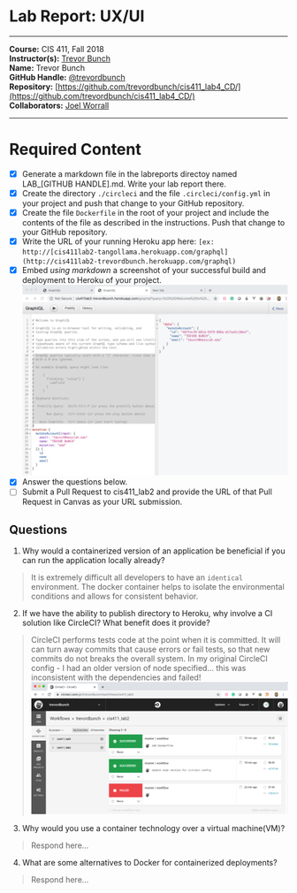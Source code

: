 # Lab Report: UX/UI
___
**Course:** CIS 411, Fall 2018  
**Instructor(s):** [Trevor Bunch](https://github.com/trevordbunch)  
**Name:** Trevor Bunch  
**GitHub Handle:** [@trevordbunch](https://github.com/trevordbunch)  
**Repository:** [https://github.com/trevordbunch/cis411_lab4_CD/](https://github.com/trevordbunch/cis411_lab4_CD/)  
**Collaborators:** [Joel Worrall](https://github.com/tangollama/)
___

# Required Content

- [x] Generate a markdown file in the labreports directoy named LAB_[GITHUB HANDLE].md. Write your lab report there.
- [x] Create the directory ```./circleci``` and the file ```.circleci/config.yml``` in your project and push that change to your GitHub repository.
- [x] Create the file ```Dockerfile``` in the root of your project and include the contents of the file as described in the instructions. Push that change to your GitHub repository.
- [x] Write the URL of your running Heroku app here: ```[ex: http://[cis411lab2-tangollama.herokuapp.com/graphql](http://cis411lab2-trevordbunch.herokuapp.com/graphql)```
- [x] Embed _using markdown_ a screenshot of your successful build and deployment to Heroku of your project.
![Successful Build](trevordbunch_lab2_01.png)
- [x] Answer the questions below.
- [ ] Submit a Pull Request to cis411_lab2 and provide the URL of that Pull Request in Canvas as your URL submission.

## Questions
1. Why would a containerized version of an application be beneficial if you can run the application locally already?
> It is extremely difficult all developers to have an `identical` environment.  The docker container helps to isolate the environmental conditions and allows for consistent behavior.
2. If we have the ability to publish directory to Heroku, why involve a CI solution like CircleCI? What benefit does it provide?
> CircleCI performs tests code at the point when it is committed.  It will can turn away commits that cause errors or fail tests, so that new commits do not breaks the overall system.  In my original CircleCI config - I had an older version of node specified... this was inconsistent with the dependencies and failed!  
![CircleCI Proof](trevordbunch_lab2_02.png)
3. Why would you use a container technology over a virtual machine(VM)?
> Respond here...
4. What are some alternatives to Docker for containerized deployments?
> Respond here...